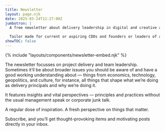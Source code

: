 ```yaml
---
title: Newsletter
layout: page.njk
date: 2025-03-24T12:27:00Z
jumbotron: |
  A free newsletter about delivery leadership in digital and creative agencies and SaaS product businesses.{.smaller}

  Tailor made for current or aspiring CDOs and founders or leaders of ambitious businesses.{.small}
showTOC: false
---
```


{% include "layouts/components/newsletter-embed.njk" %}

The newsletter focusses on project delivery and team leadership. Sometimes it’ll be about broader issues you should be aware of and have a good working understanding about — things from economics, technology, geopolitics, and culture, for instance, all things that shape what we’re doing as delivery principals and why we’re doing it.

It features insights and vital perspectives — principles and practices without the usual management speak or corporate junk talk.

A regular dose of inspiration. A fresh perspective on things that matter.

Subscribe, and you’ll get thought-provoking items and motivating posts directly in your inbox.
